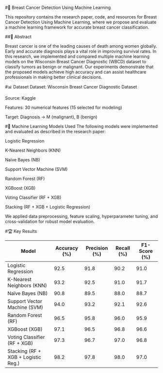 #🧠 Breast Cancer Detection Using Machine Learning


This repository contains the research paper, code, and resources for Breast Cancer Detection Using Machine Learning, where we propose and evaluate a machine learning framework for accurate breast cancer classification.

##📄 Abstract


Breast cancer is one of the leading causes of death among women globally. Early and accurate diagnosis plays a vital role in improving survival rates.
In this research, we implemented and compared multiple machine learning models on the Wisconsin Breast Cancer Diagnostic (WBCD) dataset to classify tumors as benign or malignant.
Our experiments demonstrate that the proposed models achieve high accuracy and can assist healthcare professionals in making better clinical decisions.

#📊 Dataset
Dataset: Wisconsin Breast Cancer Diagnostic Dataset

Source: Kaggle

Features: 30 numerical features (15 selected for modeling)

Target: Diagnosis → M (malignant), B (benign)

#🤖 Machine Learning Models Used
The following models were implemented and evaluated as described in the research paper:

Logistic Regression

K-Nearest Neighbors (KNN)

Naïve Bayes (NB)

Support Vector Machine (SVM)

Random Forest (RF)

XGBoost (XGB)

Voting Classifier (RF + XGB)

Stacking (RF + XGB + Logistic Regression)

We applied data preprocessing, feature scaling, hyperparameter tuning, and cross-validation for robust model evaluation.

#🏆 Key Results

| Model                               | Accuracy (%) | Precision (%) | Recall (%) | F1-Score (%) |
| ----------------------------------- | ------------ | ------------- | ---------- | ------------ |
| Logistic Regression                 | 92.5         | 91.8          | 90.2       | 91.0         |
| K-Nearest Neighbors (KNN)           | 93.2         | 92.5          | 91.0       | 91.7         |
| Naïve Bayes (NB)                    | 90.8         | 89.5          | 88.0       | 88.7         |
| Support Vector Machine (SVM)        | 94.0         | 93.2          | 92.1       | 92.6         |
| Random Forest (RF)                  | 96.5         | 95.8          | 96.0       | 95.9         |
| XGBoost (XGB)                       | 97.1         | 96.5          | 96.8       | 96.6         |
| Voting Classifier (RF + XGB)        | 97.3         | 96.7          | 97.0       | 96.8         |
| Stacking (RF + XGB + Logistic Reg.) | 98.2         | 97.8          | 98.0       | 97.0         |

